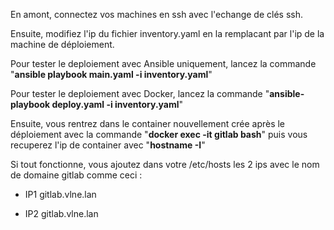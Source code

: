 En amont, connectez vos machines en ssh avec l'echange de clés ssh.  
  
Ensuite, modifiez l'ip du fichier inventory.yaml en la remplacant par l'ip de la machine de déploiement.  
  
Pour tester le deploiement avec Ansible uniquement, lancez la commande "**ansible playbook main.yaml -i inventory.yaml**"  
  
Pour tester le deploiement avec Docker, lancez la commande "**ansible-playbook deploy.yaml -i inventory.yaml**"  
  
Ensuite, vous rentrez dans le container nouvellement crée après le déploiement avec la commande "**docker exec -it gitlab bash**" puis vous recuperez l'ip de container avec "**hostname -I**"  
  
Si tout fonctionne, vous ajoutez dans votre /etc/hosts les 2 ips avec le nom de domaine gitlab comme ceci :  
  

*   IP1 gitlab.vlne.lan

  

*   IP2 gitlab.vlne.lan
